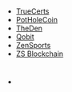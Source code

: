 #
* [TrueCerts](https://truecerts.co/)
* [PotHoleCoin](https://potholecoin.com/)
* [TheDen](http://www.theden.io/)
* [Qobit](https://www.qobit.com/)
* [ZenSports](https://www.zensports.com/)
* [ZS Blockchain](http://zsblockchain.ventures/)
#
*
